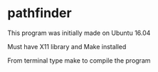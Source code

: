 # pathfinder

This program was initially made on Ubuntu 16.04

Must have X11 library and Make installed

From terminal type make to compile the program
